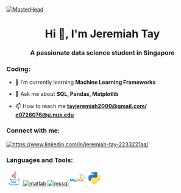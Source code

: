 [![MasterHead](https://assets.datacamp.com/production/repositories/5666/datasets/9a5790717ccd1e1f89c427edbd3a20506cdaec68/ds_l.png)](https://github.com/jeremiah-tay?tab=overview&from=2024-02-01&to=2024-02-29)
<h1 align="center">Hi 👋, I'm Jeremiah Tay</h1>
<h3 align="center">A passionate data science student in Singapore</h3>
<h3 align="left">Coding:</h3>

- 🌱 I’m currently learning **Machine Learning Frameworks**

- 💬 Ask me about **SQL, Pandas, Matplotlib**

- 📫 How to reach me **tayjeremiah2000@gmail.com/ e0726076@u.nus.edu**

<h3 align="left">Connect with me:</h3>
<p align="left">
<a href="https://linkedin.com/in/https://www.linkedin.com/in/jeremiah-tay-2233221aa/" target="blank"><img align="center" src="https://raw.githubusercontent.com/rahuldkjain/github-profile-readme-generator/master/src/images/icons/Social/linked-in-alt.svg" alt="https://www.linkedin.com/in/jeremiah-tay-2233221aa/" height="30" width="40" /></a>
</p>

<h3 align="left">Languages and Tools:</h3>
<p align="left"> <a href="https://www.java.com" target="_blank" rel="noreferrer"> <img src="https://raw.githubusercontent.com/devicons/devicon/master/icons/java/java-original.svg" alt="java" width="40" height="40"/> </a> <a href="https://www.mathworks.com/" target="_blank" rel="noreferrer"> <img src="https://upload.wikimedia.org/wikipedia/commons/2/21/Matlab_Logo.png" alt="matlab" width="40" height="40"/> </a> <a href="https://www.microsoft.com/en-us/sql-server" target="_blank" rel="noreferrer"> <img src="https://www.svgrepo.com/show/303229/microsoft-sql-server-logo.svg" alt="mssql" width="40" height="40"/> </a> <a href="https://www.mysql.com/" target="_blank" rel="noreferrer"> <img src="https://raw.githubusercontent.com/devicons/devicon/master/icons/mysql/mysql-original-wordmark.svg" alt="mysql" width="40" height="40"/> </a> <a href="https://www.python.org" target="_blank" rel="noreferrer"> <img src="https://raw.githubusercontent.com/devicons/devicon/master/icons/python/python-original.svg" alt="python" width="40" height="40"/> </a> </p>
